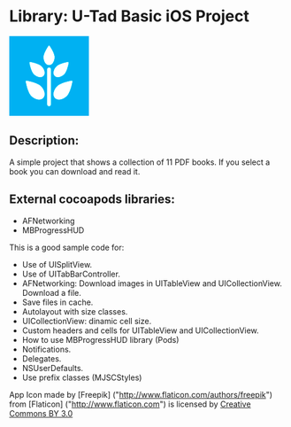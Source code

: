 # Library: U-Tad Basic iOS Project

![alt tag](https://raw.githubusercontent.com/ChusSenosiain/Library/master/Library/Images.xcassets/AppIcon.appiconset/Icon-72%402x.png)

## Description:

A simple project that shows a collection of 11 PDF books. If you select a book you can download and read it. 

## External cocoapods libraries:

- AFNetworking 
- MBProgressHUD


This is a good sample code for:

- Use of UISplitView.
- Use of UITabBarController.
- AFNetworking:
    Download images in UITableView and UICollectionView.
    Download a file.
- Save files in cache.
- Autolayout with size classes.
- UICollectionView: dinamic cell size.
- Custom headers and cells for UITableView and UICollectionView.
- How to use MBProgressHUD library (Pods)
- Notifications.
- Delegates.
- NSUserDefaults.
- Use prefix classes (MJSCStyles)


App Icon made by [Freepik] ("http://www.flaticon.com/authors/freepik") from [Flaticon] ("http://www.flaticon.com") is licensed by [Creative Commons BY 3.0]("http://creativecommons.org/licenses/by/3.0/")
